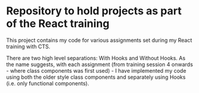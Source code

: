 # Repository to hold projects as part of the React training

This project contains my code for various assignments set during my React training with CTS.

There are two high level separations: With Hooks and Without Hooks. As the name suggests, with each assignment (from training session 4 onwards - where class components was first used) - I have implemented my code using both the older style class components and separately using Hooks (i.e. only functional components).